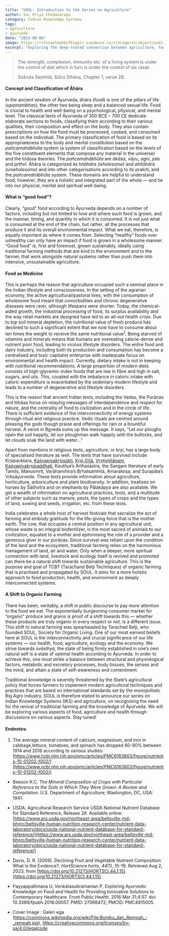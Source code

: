 ```yaml
---
title: "SOUL: Introduction to the Series on Agriculture"
author: Sai Priya Chodavarapu
category: Indian Knowledge Systems
tags: 
- agriculture
- ayurveda
date: "2023-08-06"
image: https://rnfvzaelmwbbvfbsppir.supabase.co/storage/v1/object/public/brhatwebsite/05dhiti/soulagriculture.webp
excerpt: "Exploring the deep-rooted connection between agriculture, food, and well-being through the lens of Ayurveda, emphasizing sustainable practices and traditional wisdom."
---
```

>The strength, complexion, immunity etc. of a living system is under the control of diet which in turn is under the control of six rasas
>
>Suśruta Saṃhitā, Sūtra Sthāna, Chapter 1, verse 28.

#### Concept and Classification of Āhāra

In the ancient wisdom of Āyurveda, āhāra (food) is one of the pillars of life (_upastambhas_); the other two being sleep and a balanced sexual life. Food is crucial to health and well-being on a psychological, physical, and mental level. The classical texts of Āyurveda of 300 BCE – 700 CE dedicate elaborate sections to foods, classifying them according to their various qualities, their composition and effect on the body. They also contain prescriptions on how the food must be processed, cooked, and consumed based on the individual. The primary classification of food is based on its appropriateness to the body and mental constitution based on the _pañcamahābhūta_ system (a system of classification based on the levels of the five constituent elements that compose any material in the universe) and the tridosa theories. The _pañcamahābhūta_ are _ākāśa_, _vāyu_, _agni_, _jala_ and _pṛthvī._ Āhāra is categorized as _hitāhāra (wholesome)_ and _ahitāhāra (unwholesome)_ and into other categorisations according to its prakṛti, and the _pañcamahābhūta_ system. These domains are helpful to understand food, however, they are a holistic and integrated part of the whole — and tie into our physical, mental and spiritual well-being.

#### What is “good food”?

Clearly, “good” food according to Āyurveda depends on a number of factors, including but not limited to how and where such food is grown, and the manner, timing, and quantity in which it is consumed. It is not just what is consumed at the end of the chain, but rather, all the processes that produce it and its overall environmental impact. What we eat, therefore, is equally important as where it comes from. Selecting “healthy” foods over unhealthy can only have an impact if food is grown in a wholesome manner. “Good food” is, first and foremost, grown sustainably, ideally using traditional farming methods that are kind to the environment and to the farmer, that work alongside natural systems rather than push them into intensive, unsustainable agriculture. 

#### Food as Medicine

This is perhaps the reason that agriculture occupied such a seminal place in the Indian lifestyle and consciousness. In the setting of the agrarian economy, the active agricultural/pastoral lives, with the consumption of wholesome food meant that comorbidities and chronic degenerative diseases were rarer, although lifespans were shorter. Today, the chemical-aided growth, the industrial processing of food, its surplus availability and the way retail markets are designed have led to an all-out health crisis. Due to top soil mineral depletion, the nutritional value of fresh produce has declined to such a significant extent that we now have to consume about ten times the weight to receive the same nutritional value<sup>1</sup>. Being starved of vitamins and minerals means that humans are overeating calorie-dense and nutrient poor food, leading to vicious lifestyle disorders. The entire food and dairy industry, including both its production and consumption has become a centralised and toxic capitalist enterprise with inadequate focus on environmental and health impact. Currently, dietary intake is not in keeping with nutritional recommendations. A large proportion of modern diets consists of high-glycemic-index foods that are low in fibre and high in salt, sugars, and oils. This, coupled with the imbalance in caloric intake with caloric expenditure is exacerbated by the sedentary modern lifestyle and leads to a number of degenerative and lifestyle disorders. 

This is the reason that ancient Indian texts, including the Vedas, the Purāṇas and Itihāsa focus on relaying messages of interdependence and respect for nature, and the centrality of food to civilization and in the circle of life. There is sufficient evidence of the interconnectivity of energy systems through ritual and religious practice. Vedic rituals are centred around pleasing the gods though praise and offerings for rain or a bountiful harvest. A verse in Ṛgveda sums up this message. It says, “Let our ploughs open the soil happily, let our ploughman walk happily with the bullocks, and let clouds soak the land with water...”

Apart from mentions in religious texts, agriculture, or _kṛṣi_, has a large body of specialised literature as well. The texts that have survived include Kṛṣiparāśara, [Kaśyapiyakṛṣisūkti](https://www.brhat.in/openlibrary/books/kasyapiyakrshisukti), [Kṛṣi Gītā](https://www.brhat.in/openlibrary/books/krshigita), [Vṛṣṭivijñānam](https://www.brhat.in/openlibrary/books/vristhivigyanam), [Kaśyapīyakṛṣipaddhati](https://www.brhat.in/openlibrary/books/kashyapikrishipaddhati), Kauṭilya’s Arthaśāstra, the Sangam literature of early Tamils, Manusmṛti, Varāhamihira’s Bṛhatsaṁhitā, Amarakoṣa, and Surapāla’s Vṛkṣāyurveda. These texts provide information about agriculture, horticulture, arboriculture and plant biodiversity. In addition, treatises on horses by Śālihotra and on elephants by Pālakāpya are also available. We get a wealth of information on agricultural practices, tools, and a multitude of other subjects such as manure, pests, the types of crops and the types of land, sowing and seeds, irrigation, etc. from these texts.

India celebrates a whole host of harvest festivals that sacralize the act of farming and embody gratitude for the life-giving force that is the mother earth. The cow, that occupies a central position in any agricultural unit, whose waste is an integral biofertilizer, is the most sacred of animals to our civilization, equated to a mother and epitomising the role of a provider and a generous giver in our purāṇas. Since survival was reliant upon the condition of the land and the ecosystem, traditional farming relies on the harmonious management of land, air and water. Only when a deeper, more spiritual connection with land, livestock and ecology itself is revived and promoted can there be a natural shift towards sustainable agriculture. This is the purpose and goal of TCBT (Tarachand Belji Techniques) of organic farming that is practised and propagated by SOUL. It aims for a more holistic approach to food production, health, and environment as deeply interconnected systems. 

#### A Shift to Organic Farming

There has been, veritably, a shift in public discourse to pay more attention to the food we eat. The exponentially burgeoning consumer market for “organic” produce and grains is proof of a shift towards this — whether these products are truly organic in every respect or not, is a different issue. This shift to natural farming was spearheaded by Tarachad Belji, who founded SOUL, Society for Organic Living. One of our most earnest beliefs here at SOUL is the interconnectivity and crucial significance of our life systems — our health, food, agriculture, ecology and the economy. We strive towards _svāsthya_, the state of being firmly established in one’s own natural self is a state of optimal health according to Āyurveda. In order to achieve this, one must strike a balance between structural and physiological factors, metabolic and excretory processes, body tissues, the senses and the mind, and attain a state of self-awareness and contentment. 

Traditional knowledge is severely threatened by the State’s agricultural policy that forces farmers to implement modern agricultural techniques and practices that are based on international standards set by the monopolistic Big Agro industry. SOUL is therefore elated to announce our series on Indian Knowledge Systems (IKS) and agriculture, on recognising the need for the revival of traditional farming and the knowledge of Āyurveda. We will be exploring various aspects of food, agriculture and health through discussions on various aspects. Stay tuned! 

#### Endnotes:

1. The average mineral content of calcium, magnesium, and iron in cabbage,lettuce, tomatoes, and spinach has dropped 80-90% between 1914 and 2018 according to various studies: [https://www.ncbi.nlm.nih.gov/pmc/articles/PMC6163803/figure/nutrients-10-01202-f002/](https://www.ncbi.nlm.nih.gov/pmc/articles/PMC6163803/figure/nutrients-10-01202-f002/)

* Beeson K.C.  _The Mineral Composition of Crops with Particular Reference to the Soils in Which They Were Grown: A Review and Compilation._ U.S. Department of Agriculture; Washington, DC, USA: 1941.

* USDA, Agricultural Research Service USDA National Nutrient Database for Standard Reference, Release 28. Available online:  [https://www.ars.usda.gov/northeast-area/beltsville-md-bhnrc/beltsville-human-nutrition-research-center/nutrient-data-laboratory/docs/usda-national-nutrient-database-for-standard-reference/](https://www.ars.usda.gov/northeast-area/beltsville-md-bhnrc/beltsville-human-nutrition-research-center/nutrient-data-laboratory/docs/usda-national-nutrient-database-for-standard-reference/)

* Davis, D. R. (2009). Declining Fruit and Vegetable Nutrient Composition: What Is the Evidence?. _HortScience horts_, _44_(1), 15-19. Retrieved Aug 2, 2023, from [https://doi.org/10.21273/HORTSCI.44.1.15](https://doi.org/10.21273/HORTSCI.44.1.15)

* Payyappallimana U, Venkatasubramanian P. Exploring Ayurvedic Knowledge on Food and Health for Providing Innovative Solutions to Contemporary Healthcare. Front Public Health. 2016 Mar 31;4:57. doi: 10.3389/fpubh.2016.00057. PMID: 27066472; PMCID: PMC4815005.

* Cover Image : Galeri ega (https://commons.wikimedia.org/wiki/File:Bumbu_dan_Rempah_-_rempah.jpg), https://creativecommons.org/licenses/by-sa/4.0/legalcode
